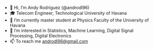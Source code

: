 - 👋 Hi, I’m Andy Rodríguez (@androdl96)
- 🎓 Telecom Engineer, Technological University of Havana
- 🌱 I’m currently master student at Physics Faculty of the University of Havana
- 👀 I’m interested in Statistics, Machine Learning, Digital Signal Processing, Digital Electronics
- 📫 To reach me androdl96@gmail.com

<!---
androdl96/androdl96 is a ✨ special ✨ repository because its `README.md` (this file) appears on your GitHub profile.
You can click the Preview link to take a look at your changes.
--->

